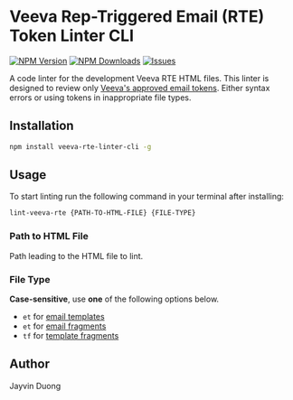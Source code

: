 # Veeva Rep-Triggered Email (RTE) Token Linter CLI

[![NPM Version](https://img.shields.io/npm/v/veeva-rte-linter-cli.svg?style=flat)](https://github.com/Pr0xicide/veeva-rte-linter-cli) [![NPM Downloads](https://img.shields.io/npm/dt/veeva-rte-linter-cli.svg?style=flat)](https://www.npmjs.com/package/veeva-rte-linter-cli) [![Issues](https://img.shields.io/github/issues-raw/Pr0xicide/veeva-rte-linter-cli.svg?maxAge=25000)](https://github.com/Pr0xicide/veeva-rte-linter-cli/issues)

A code linter for the development Veeva RTE HTML files. This linter is designed to review only [Veeva's approved email tokens](https://crmhelp.veeva.com/doc/Content/CRM_topics/Multichannel/ApprovedEmail/ManageCreateContent/CreatingContent/ConfigTokens.htm). Either syntax errors or using tokens in inappropriate file types.

## Installation

```bash
npm install veeva-rte-linter-cli -g
```

## Usage

To start linting run the following command in your terminal after installing:

```bash
lint-veeva-rte {PATH-TO-HTML-FILE} {FILE-TYPE}
```

### Path to HTML File

Path leading to the HTML file to lint.

### File Type

**Case-sensitive**, use **one** of the following options below.

- `et` for [email templates](https://crmhelp.veeva.com/doc/Content/CRM_topics/Multichannel/ApprovedEmail/InitialConfig/Components.htm#EmailTemplates)
- `et` for [email fragments](https://crmhelp.veeva.com/doc/Content/CRM_topics/Multichannel/ApprovedEmail/InitialConfig/Components.htm#EmailFragments)
- `tf` for [template fragments](https://crmhelp.veeva.com/doc/Content/CRM_topics/Multichannel/ApprovedEmail/InitialConfig/Components.htm#TemplateFragments)

## Author

Jayvin Duong
